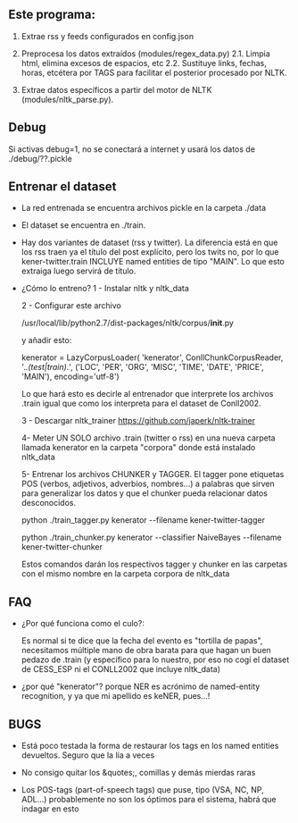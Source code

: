 
## Este programa:

1. Extrae rss y feeds configurados en config.json

2. Preprocesa los datos extraídos (modules/regex_data.py)
  2.1. Limpia html, elimina excesos de espacios, etc
  2.2. Sustituye links, fechas, horas, etcétera por TAGS para facilitar
  el posterior procesado por NLTK.

3. Extrae datos específicos a partir del motor de NLTK (modules/nltk_parse.py).


## Debug
Si activas debug=1, no se conectará a internet y usará los datos de
./debug/??.pickle


## Entrenar el dataset

- La red entrenada se encuentra archivos pickle en la carpeta ./data

- El dataset se encuentra en ./train.

- Hay dos variantes de dataset (rss y twitter). La diferencia está en que
los rss traen ya el título del post explícito, pero los twits no, por lo
que kener-twitter.train INCLUYE named entities de tipo "MAIN". Lo que esto
extraiga luego servirá de título.

- ¿Cómo lo entreno?
  1 - Instalar nltk y nltk_data

  2 - Configurar este archivo

    /usr/local/lib/python2.7/dist-packages/nltk/corpus/__init__.py

    y añadir esto:

    kenerator = LazyCorpusLoader(
    'kenerator', ConllChunkCorpusReader, '.*\.(test|train).*',
    ('LOC', 'PER', 'ORG', 'MISC', 'TIME', 'DATE', 'PRICE', 'MAIN'), encoding='utf-8')

    Lo que hará esto es decirle al entrenador que interprete los archivos
    .train igual que como los interpreta para el dataset de Conll2002.

  3 - Descargar nltk_trainer https://github.com/japerk/nltk-trainer

  4- Meter UN SOLO archivo .train (twitter o rss) en una nueva carpeta
  llamada kenerator en la carpeta "corpora" donde está instalado nltk_data

  5- Entrenar los archivos CHUNKER y TAGGER. El tagger pone etiquetas
  POS (verbos, adjetivos, adverbios, nombres...) a palabras que sirven para generalizar los datos y que el chunker pueda relacionar datos desconocidos.

  python ./train_tagger.py kenerator --filename kener-twitter-tagger

  python ./train_chunker.py kenerator --classifier NaiveBayes --filename kener-twitter-chunker

  Estos comandos darán los respectivos tagger y chunker en las carpetas
  con el mismo nombre en la carpeta corpora de nltk_data


## FAQ

- ¿Por qué funciona como el culo?:

  Es normal si te dice que la fecha del evento es "tortilla de papas", necesitamos múltiple mano de obra barata para que hagan un buen pedazo
  de .train (y específico para lo nuestro, por eso no cogí el dataset de CESS_ESP ni el CONLL2002 que incluye nltk_data)

- ¿por qué "kenerator"?
  porque NER es acrónimo de named-entity recognition,
  y ya que mi apellido es keNER, pues...!


## BUGS

- Está poco testada la forma de restaurar los tags en los named entities
devueltos. Seguro que la lía a veces

- No consigo quitar los &amp;quotes;, comillas y demás mierdas raras

- Los POS-tags (part-of-speech tags) que puse, tipo (VSA, NC, NP, ADL...)
probablemente no son los óptimos para el sistema, habrá que indagar en esto
